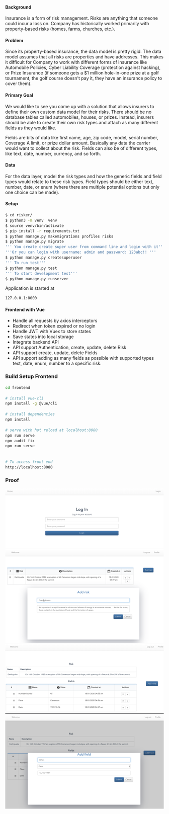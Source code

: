 #### Background
Insurance is a form of risk management. Risks are anything that someone could incur a loss on. Company has historically worked primarily with property-based risks (homes, farms, churches, etc.).

#### Problem
Since its property-based insurance, the data model is pretty rigid. The data model assumes that all risks are properties and have addresses. This makes it difficult for Company to work with different forms of insurance like Automobile Policies, Cyber Liability Coverage (protection against hacking), or Prize Insurance (if someone gets a $1 million hole-in-one prize at a golf tournament, the golf course doesn't pay it, they have an insurance policy to cover them).

#### Primary Goal
We would like to see you come up with a solution that allows insurers to define their own custom data model for their risks. There should be no database tables called automobiles, houses, or prizes. Instead, insurers should be able to create their own risk types and attach as many different fields as they would like.

Fields are bits of data like first name, age, zip code, model, serial number, Coverage A limit, or prize dollar amount. Basically any data the carrier would want to collect about the risk. Fields can also be of different types, like text, date, number, currency, and so forth.

#### Data
For the data layer, model the risk types and how the generic fields and field types would relate to these risk types. Field types should be either text, number, date, or enum (where there are multiple potential options but only one choice can be made).


#### Setup

```sh
$ cd risker/
$ python3 -m venv  venv
$ source venv/bin/activate
$ pip install -r requirements.txt
$ python manage.py makemigrations profiles risks
$ python manage.py migrate
''' You create create super user from command line and login with it'''
'''Or you can login with username: admin and password: 123abc!! '''
$ python manage.py createsuperuser
''' To run test'''
$ python manage.py test
''' To start development test'''
$ python manage.py runserver
```
Application is started at 
```sh
127.0.0.1:8000
```

#### Frontend with Vue

* Handle all requests by axios interceptors
* Redirect when token expired or no login
* Handle JWT with Vuex to store states
* Save states into local storage
* Integrate backend API
* API support Authentication, create, update, delete Risk
* API support create, update, delete Fields
* API support adding as many fields as possible with supported types text, date, enum, number to a specific risk.

### Build Setup Frontend

``` sh
cd frontend

# install vue-cli
npm install -g @vue/cli

# install dependencies
npm install

# serve with hot reload at localhost:8080
npm run serve
npm audit fix
npm run serve


# To access front end
http://localhost:8080
```

### Proof
![proof](proof/1.png)
![proof](proof/2.png)
![proof](proof/3.png)
![proof](proof/4.png)
